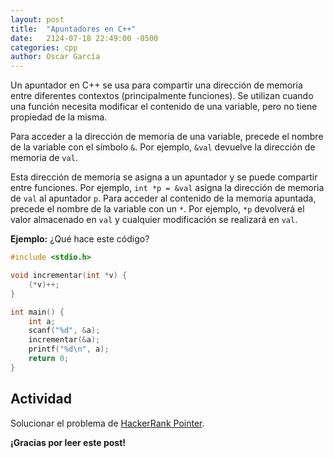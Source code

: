 ```yaml
---
layout: post
title:  "Apuntadores en C++"
date:   2124-07-18 22:49:00 -0500
categories: cpp
author: Oscar García
---
```


Un apuntador en C++ se usa para compartir una dirección de memoria entre diferentes contextos (principalmente funciones). Se utilizan cuando una función necesita modificar el contenido de una variable, pero no tiene propiedad de la misma.

Para acceder a la dirección de memoria de una variable, precede el nombre de la variable con el símbolo `&`. Por ejemplo, `&val` devuelve la dirección de memoria de `val`.

Esta dirección de memoria se asigna a un apuntador y se puede compartir entre funciones. Por ejemplo, `int *p = &val` asigna la dirección de memoria de `val` al apuntador `p`. Para acceder al contenido de la memoria apuntada, precede el nombre de la variable con un `*`. Por ejemplo, `*p` devolverá el valor almacenado en `val` y cualquier modificación se realizará en `val`.

**Ejemplo:** ¿Qué hace este código?

```cpp
#include <stdio.h>

void incrementar(int *v) {
    (*v)++;
}

int main() {
    int a;
    scanf("%d", &a);
    incrementar(&a);
    printf("%d\n", a);
    return 0;
}
```

## Actividad

Solucionar el problema de [HackerRank Pointer](https://www.hackerrank.com/challenges/c-tutorial-pointer/problem?isFullScreen=true).

**¡Gracias por leer este post!**
